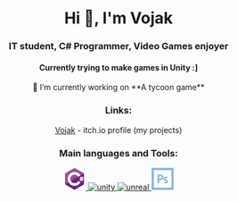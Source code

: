 <h1 align="center">Hi 👋, I'm Vojak</h1>
<h3 align="center">IT student, C# Programmer, Video Games enjoyer</h3>
<h4 align="center">Currently trying to make games in Unity :]</h3>

<p align ="center">🔭 I’m currently working on **A tycoon game**</p>

<h3 align="center">Links:</h3>
<p align="center">
<a href="https://thevojak.itch.io/">Vojak</a> - itch.io profile (my projects)
</p>

<h3 align="center">Main languages and Tools:</h3>
<p align="center"> <a href="https://www.w3schools.com/cs/" target="_blank" rel="noreferrer"> <img src="https://raw.githubusercontent.com/devicons/devicon/master/icons/csharp/csharp-original.svg" alt="csharp" width="40" height="40"/> </a> <a href="https://unity.com/" target="_blank" rel="noreferrer"> <img src="https://www.vectorlogo.zone/logos/unity3d/unity3d-icon.svg" alt="unity" width="40" height="40"/> </a> <a href="https://unrealengine.com/" target="_blank" rel="noreferrer"> <img src="https://raw.githubusercontent.com/kenangundogan/fontisto/036b7eca71aab1bef8e6a0518f7329f13ed62f6b/icons/svg/brand/unreal-engine.svg" alt="unreal" width="40" height="40"/> </a> <a href="https://www.photoshop.com/en" target="_blank" rel="noreferrer"> <img src="https://raw.githubusercontent.com/devicons/devicon/master/icons/photoshop/photoshop-line.svg" alt="photoshop" width="40" height="40"/> </a> </p>
